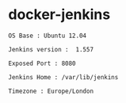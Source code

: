 docker-jenkins
==============

````
OS Base : Ubuntu 12.04

Jenkins version :  1.557

Exposed Port : 8080

Jenkins Home : /var/lib/jenkins

Timezone : Europe/London
````

